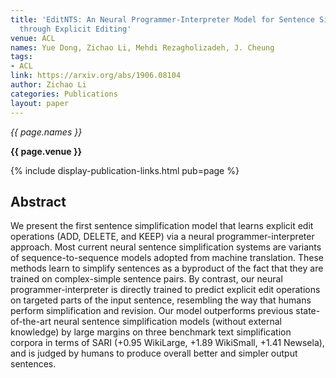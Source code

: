 ```yaml
---
title: 'EditNTS: An Neural Programmer-Interpreter Model for Sentence Simplification
  through Explicit Editing'
venue: ACL
names: Yue Dong, Zichao Li, Mehdi Rezagholizadeh, J. Cheung
tags:
- ACL
link: https://arxiv.org/abs/1906.08104
author: Zichao Li
categories: Publications
layout: paper
---
```


*{{ page.names }}*

**{{ page.venue }}**

{% include display-publication-links.html pub=page %}

## Abstract

We present the first sentence simplification model that learns explicit edit operations (ADD, DELETE, and KEEP) via a neural programmer-interpreter approach. Most current neural sentence simplification systems are variants of sequence-to-sequence models adopted from machine translation. These methods learn to simplify sentences as a byproduct of the fact that they are trained on complex-simple sentence pairs. By contrast, our neural programmer-interpreter is directly trained to predict explicit edit operations on targeted parts of the input sentence, resembling the way that humans perform simplification and revision. Our model outperforms previous state-of-the-art neural sentence simplification models (without external knowledge) by large margins on three benchmark text simplification corpora in terms of SARI (+0.95 WikiLarge, +1.89 WikiSmall, +1.41 Newsela), and is judged by humans to produce overall better and simpler output sentences.